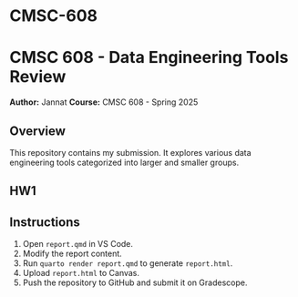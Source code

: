 # CMSC-608
# CMSC 608 - Data Engineering Tools Review
**Author:** Jannat 
**Course:** CMSC 608 - Spring 2025  

## Overview
This repository contains my submission. It explores various data engineering tools categorized into larger and smaller groups.

## HW1

## Instructions
1. Open `report.qmd` in VS Code.
2. Modify the report content.
3. Run `quarto render report.qmd` to generate `report.html`.
4. Upload `report.html` to Canvas.
5. Push the repository to GitHub and submit it on Gradescope.
